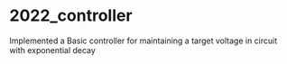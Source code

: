 # 2022_controller
Implemented a Basic controller for maintaining a target voltage in circuit with exponential decay
